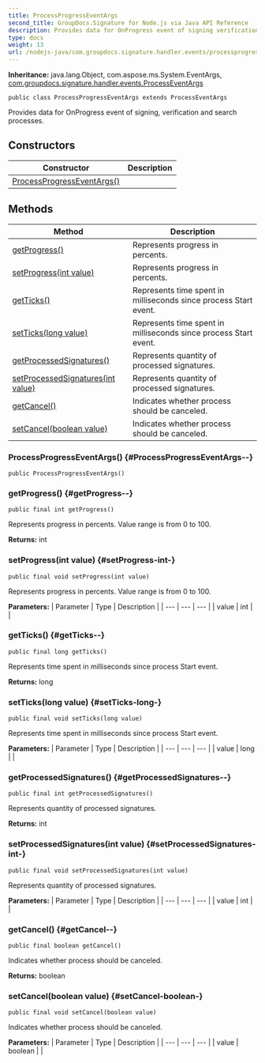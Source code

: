 ```yaml
---
title: ProcessProgressEventArgs
second_title: GroupDocs.Signature for Node.js via Java API Reference
description: Provides data for OnProgress event of signing verification and search processes.
type: docs
weight: 13
url: /nodejs-java/com.groupdocs.signature.handler.events/processprogresseventargs/
---
```

**Inheritance:**
java.lang.Object, com.aspose.ms.System.EventArgs, [com.groupdocs.signature.handler.events.ProcessEventArgs](../../com.groupdocs.signature.handler.events/processeventargs)
```
public class ProcessProgressEventArgs extends ProcessEventArgs
```

Provides data for OnProgress event of signing, verification and search processes.
## Constructors

| Constructor | Description |
| --- | --- |
| [ProcessProgressEventArgs()](#ProcessProgressEventArgs--) |  |
## Methods

| Method | Description |
| --- | --- |
| [getProgress()](#getProgress--) | Represents progress in percents. |
| [setProgress(int value)](#setProgress-int-) | Represents progress in percents. |
| [getTicks()](#getTicks--) | Represents time spent in milliseconds since process Start event. |
| [setTicks(long value)](#setTicks-long-) | Represents time spent in milliseconds since process Start event. |
| [getProcessedSignatures()](#getProcessedSignatures--) | Represents quantity of processed signatures. |
| [setProcessedSignatures(int value)](#setProcessedSignatures-int-) | Represents quantity of processed signatures. |
| [getCancel()](#getCancel--) | Indicates whether process should be canceled. |
| [setCancel(boolean value)](#setCancel-boolean-) | Indicates whether process should be canceled. |
### ProcessProgressEventArgs() {#ProcessProgressEventArgs--}
```
public ProcessProgressEventArgs()
```


### getProgress() {#getProgress--}
```
public final int getProgress()
```


Represents progress in percents. Value range is from 0 to 100.

**Returns:**
int
### setProgress(int value) {#setProgress-int-}
```
public final void setProgress(int value)
```


Represents progress in percents. Value range is from 0 to 100.

**Parameters:**
| Parameter | Type | Description |
| --- | --- | --- |
| value | int |  |

### getTicks() {#getTicks--}
```
public final long getTicks()
```


Represents time spent in milliseconds since process Start event.

**Returns:**
long
### setTicks(long value) {#setTicks-long-}
```
public final void setTicks(long value)
```


Represents time spent in milliseconds since process Start event.

**Parameters:**
| Parameter | Type | Description |
| --- | --- | --- |
| value | long |  |

### getProcessedSignatures() {#getProcessedSignatures--}
```
public final int getProcessedSignatures()
```


Represents quantity of processed signatures.

**Returns:**
int
### setProcessedSignatures(int value) {#setProcessedSignatures-int-}
```
public final void setProcessedSignatures(int value)
```


Represents quantity of processed signatures.

**Parameters:**
| Parameter | Type | Description |
| --- | --- | --- |
| value | int |  |

### getCancel() {#getCancel--}
```
public final boolean getCancel()
```


Indicates whether process should be canceled.

**Returns:**
boolean
### setCancel(boolean value) {#setCancel-boolean-}
```
public final void setCancel(boolean value)
```


Indicates whether process should be canceled.

**Parameters:**
| Parameter | Type | Description |
| --- | --- | --- |
| value | boolean |  |

